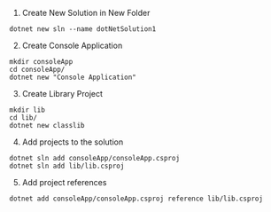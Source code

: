 1. Create New Solution in New Folder

```
dotnet new sln --name dotNetSolution1
```

2. Create Console Application

```
mkdir consoleApp
cd consoleApp/
dotnet new "Console Application"
```

3. Create Library Project

```
mkdir lib
cd lib/
dotnet new classlib
```

4. Add projects to the solution

```
dotnet sln add consoleApp/consoleApp.csproj 
dotnet sln add lib/lib.csproj
```

5. Add project references

```
dotnet add consoleApp/consoleApp.csproj reference lib/lib.csproj 
```